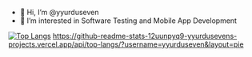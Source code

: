- 👋 Hi, I’m @yyurduseven
- 👀 I’m interested in Software Testing and Mobile App Development


[![Top Langs](https://github-readme-stats-12uunpyq9-yyurdusevens-projects.vercel.app/api/top-langs/?username=yyurduseven&layout=pie)](https://github.com/anuraghazra/github-readme-stats)
              https://github-readme-stats-12uunpyq9-yyurdusevens-projects.vercel.app/api/top-langs/?username=yyurduseven&layout=pie

